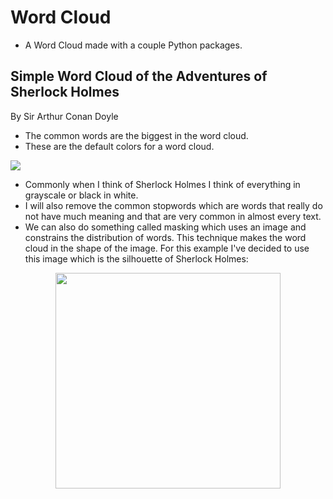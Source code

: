 # Word Cloud
* A Word Cloud made with a couple Python packages.  


## Simple Word Cloud of the Adventures of Sherlock Holmes 
By Sir Arthur Conan Doyle

* The common words are the biggest in the word cloud.  
* These are the default colors for a word cloud.

![](https://github.com/sitarobinson/Word-Cloud/blob/master/word%20cloud%20unmasked%20default%20colors.png)

* Commonly when I think of Sherlock Holmes I think of everything in grayscale or black in white.  
* I will also remove the common stopwords which are words that really do not have much meaning and that are very common in almost every text.   
* We can also do something called masking which uses an image and constrains the distribution of words.  This technique makes the word cloud in the shape of the image.  For this example I've decided to use this image which is the silhouette of Sherlock Holmes: 

<p align="center"><img src="https://github.com/sitarobinson/Word-Cloud/blob/master/sherlock.jpg" width="360" height="345"></p>
